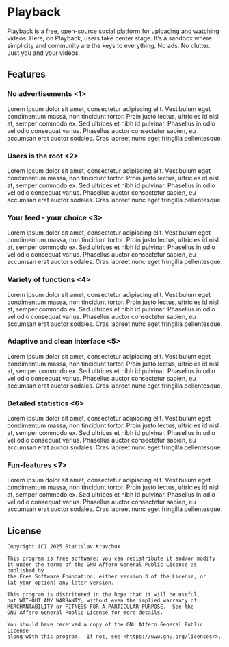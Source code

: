 # Playback

Playback is a free, open-source social platform for uploading and watching videos. Here, on Playback, users take center stage. It’s a sandbox where simplicity and community are the keys to everything. No ads. No clutter. Just you and your videos.

## Features 

### No advertisements <1>
Lorem ipsum dolor sit amet, consectetur adipiscing elit. Vestibulum eget condimentum massa, non tincidunt tortor. Proin justo lectus, ultricies id nisl at, semper commodo ex. Sed ultrices et nibh id pulvinar. Phasellus in odio vel odio consequat varius. Phasellus auctor consectetur sapien, eu accumsan erat auctor sodales. Cras laoreet nunc eget fringilla pellentesque.

### Users is the root <2>
Lorem ipsum dolor sit amet, consectetur adipiscing elit. Vestibulum eget condimentum massa, non tincidunt tortor. Proin justo lectus, ultricies id nisl at, semper commodo ex. Sed ultrices et nibh id pulvinar. Phasellus in odio vel odio consequat varius. Phasellus auctor consectetur sapien, eu accumsan erat auctor sodales. Cras laoreet nunc eget fringilla pellentesque.

### Your feed - your choice <3>
Lorem ipsum dolor sit amet, consectetur adipiscing elit. Vestibulum eget condimentum massa, non tincidunt tortor. Proin justo lectus, ultricies id nisl at, semper commodo ex. Sed ultrices et nibh id pulvinar. Phasellus in odio vel odio consequat varius. Phasellus auctor consectetur sapien, eu accumsan erat auctor sodales. Cras laoreet nunc eget fringilla pellentesque.

### Variety of functions <4>
Lorem ipsum dolor sit amet, consectetur adipiscing elit. Vestibulum eget condimentum massa, non tincidunt tortor. Proin justo lectus, ultricies id nisl at, semper commodo ex. Sed ultrices et nibh id pulvinar. Phasellus in odio vel odio consequat varius. Phasellus auctor consectetur sapien, eu accumsan erat auctor sodales. Cras laoreet nunc eget fringilla pellentesque.

### Adaptive and clean interface <5>
Lorem ipsum dolor sit amet, consectetur adipiscing elit. Vestibulum eget condimentum massa, non tincidunt tortor. Proin justo lectus, ultricies id nisl at, semper commodo ex. Sed ultrices et nibh id pulvinar. Phasellus in odio vel odio consequat varius. Phasellus auctor consectetur sapien, eu accumsan erat auctor sodales. Cras laoreet nunc eget fringilla pellentesque.

### Detailed statistics <6>
Lorem ipsum dolor sit amet, consectetur adipiscing elit. Vestibulum eget condimentum massa, non tincidunt tortor. Proin justo lectus, ultricies id nisl at, semper commodo ex. Sed ultrices et nibh id pulvinar. Phasellus in odio vel odio consequat varius. Phasellus auctor consectetur sapien, eu accumsan erat auctor sodales. Cras laoreet nunc eget fringilla pellentesque.

### Fun-features <7>
Lorem ipsum dolor sit amet, consectetur adipiscing elit. Vestibulum eget condimentum massa, non tincidunt tortor. Proin justo lectus, ultricies id nisl at, semper commodo ex. Sed ultrices et nibh id pulvinar. Phasellus in odio vel odio consequat varius. Phasellus auctor consectetur sapien, eu accumsan erat auctor sodales. Cras laoreet nunc eget fringilla pellentesque.

## License

```
Copyright (C) 2025 Stanislav Kravchuk

This program is free software: you can redistribute it and/or modify
it under the terms of the GNU Affero General Public License as published by
the Free Software Foundation, either version 3 of the License, or
(at your option) any later version.

This program is distributed in the hope that it will be useful,
but WITHOUT ANY WARRANTY; without even the implied warranty of
MERCHANTABILITY or FITNESS FOR A PARTICULAR PURPOSE.  See the
GNU Affero General Public License for more details.

You should have received a copy of the GNU Affero General Public License
along with this program.  If not, see <https://www.gnu.org/licenses/>.
```